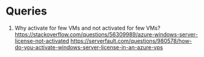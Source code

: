 # Queries

1. Why activate for few VMs and not activated for few VMs?
https://stackoverflow.com/questions/56309989/azure-windows-server-license-not-activated
https://serverfault.com/questions/980578/how-do-you-activate-windows-server-license-in-an-azure-vps
